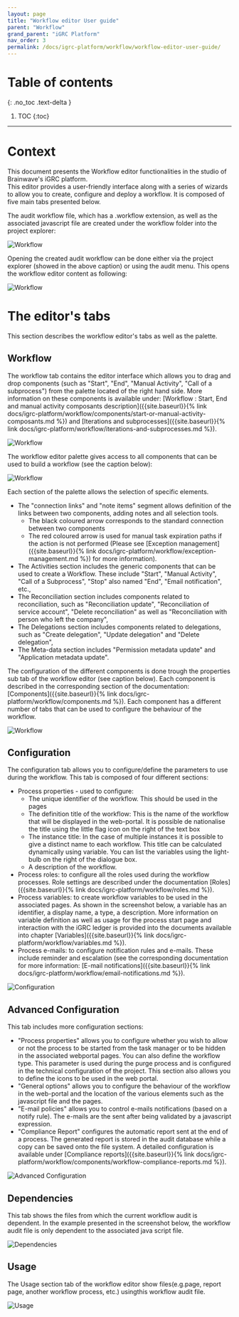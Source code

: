 ```yaml
---
layout: page
title: "Workflow editor User guide"
parent: "Workflow"
grand_parent: "iGRC Platform"
nav_order: 3
permalink: /docs/igrc-platform/workflow/workflow-editor-user-guide/
---
```


# Table of contents
{: .no_toc .text-delta }

1. TOC
{:toc}
---

# Context

This document presents the Workflow editor functionalities in the studio of Brainwave's iGRC platform.   
This editor provides a user-friendly interface along with a series of wizards to allow you to create, configure and deploy a workflow. It is composed of five main tabs presented below.   

The audit workflow file, which has a .workflow extension, as well as the associated javascript file are created under the workflow folder into the project explorer:      

![Workflow](../images/Image_Documentation39.png "Workflow")   

Opening the created audit workflow can be done either via the project explorer (showed in the above caption) or using the audit menu. This opens the workflow editor content as following:    

![Workflow](../images/Image_Documentation43_bis7.png "Workflow")   

# The editor's tabs

This section describes the workflow editor's tabs as well as the palette.

## Workflow

The workflow tab contains the editor interface which allows you to drag and drop components (such as "Start", "End", "Manual Activity", "Call of a subprocess") from the palette located of the right hand side. More information on these components is available under: [Workflow : Start, End and manual activity composants description]({{site.baseurl}}{% link docs/igrc-platform/workflow/components/start-or-manual-activity-composants.md %}) and [Iterations and subprocesses]({{site.baseurl}}{% link docs/igrc-platform/workflow/iterations-and-subprocesses.md %}).   

![Workflow](../images/Image_Documentation43.png "Workflow")    

The workflow editor palette gives access to all components that can be used to build a workflow (see the caption below):    

![Workflow](../images/Image_Documentation44_BIS.png "Workflow")    

Each section of the palette allows the selection of specific elements.     

- The "connection links" and "note items" segment allows definition of the links between two components, adding notes and all selection tools.
  - The black coloured arrow corresponds to the standard connection between two components
  - The red coloured arrow is used for manual task expiration paths if the action is not performed (Please see [Exception management]({{site.baseurl}}{% link docs/igrc-platform/workflow/exception-management.md %}) for more information).
- The Activities section includes the generic components that can be used to create a Workflow. These include "Start", "Manual Activity", "Call of a Subprocess", "Stop" also named "End", "Email notification", etc.,
- The Reconciliation section includes components related to reconciliation, such as "Reconciliation update", "Reconciliation of service account", "Delete reconciliation" as well as "Reconciliation with person who left the company",
- The Delegations section includes components related to delegations, such as "Create delegation", "Update delegation" and "Delete delegation",
- The Meta-data section includes "Permission metadata update" and "Application metadata update".

The configuration of the different components is done trough the properties sub tab of the workflow editor (see caption below). Each component is described in the corresponding section of the documentation: [Components]({{site.baseurl}}{% link docs/igrc-platform/workflow/components.md %}). Each component has a different number of tabs that can be used to configure the behaviour of the workflow.

![Workflow](../images/WorkflowProperties.png "Workflow")    

## Configuration

The configuration tab allows you to configure/define the parameters to use during the workflow. This tab is composed of four different sections:    

- Process properties - used to configure:
  - The unique identifier of the workflow. This should be used in the pages
  - The definition title of the workflow: This is the name of the workflow that will be displayed in the web-portal. It is possible de nationalise the title using the little flag icon on the right of the text box
  - The instance title: In the case of multiple instances it is possible to give a distinct name to each workflow. This title can be calculated dynamically using variable. You can list the variables using the light-bulb on the right of the dialogue box.
  - A description of the workflow.
- Process roles: to configure all the roles used during the workflow processes. Role settings are described under the documentation [Roles]({{site.baseurl}}{% link docs/igrc-platform/workflow/roles.md %}).
- Process variables: to create workflow variables to be used in the associated pages. As shown in the screenshot below, a variable has an identifier, a display name, a type, a description. More information on variable definition as well as usage for the process start page and interaction with the iGRC ledger is provided into the documents available into chapter [Variables]({{site.baseurl}}{% link docs/igrc-platform/workflow/variables.md %}).
- Process e-mails: to configure notification rules and e-mails. These include reminder and escalation (see the corresponding documentation for more information: [E-mail notifications]({{site.baseurl}}{% link docs/igrc-platform/workflow/email-notifications.md %}).     

![Configuration](../images/Image_Documentation58.png "Configuration")    

## Advanced Configuration

This tab includes more configuration sections:   

- "Process properties" allows you to configure whether you wish to allow or not the process to be started from the task manager or to be hidden in the associated webportal pages. You can also define the workflow type. This parameter is used during the purge process and is configured in the technical configuration of the project. This section also allows you to define the icons to be used in the web portal.
- "General options" allows you to configure the behaviour of the workflow in the web-portal and the location of the various elements such as the javascript file and the pages.
- "E-mail policies" allows you to control e-mails notifications (based on a notify rule). The e-mails are the sent after being validated by a javascript expression.
- "Compliance Report" configures the automatic report sent at the end of a process. The generated report is stored in the audit database while a copy can be saved onto the file system. A detailed configuration is available under [Compliance reports]({{site.baseurl}}{% link docs/igrc-platform/workflow/components/workflow-compliance-reports.md %}).  

![Advanced Configuration](../images/Image_Documentation46.png "Advanced Configuration")    

## Dependencies

This tab shows the files from which the current workflow audit is dependent. In the example presented in the screenshot below, the workflow audit file is only dependent to the associated java script file.    

![Dependencies](../images/Image_Documentation47.png "Dependencies")    

## Usage

The Usage section tab of the workflow editor show files(e.g.page, report page, another workflow process, etc.) usingthis workflow audit file.   

![Usage](../images/Image_Documentation48.png "Usage")    
